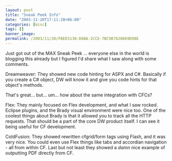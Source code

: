 ```yaml
---
layout: post
title: "Sneak Peek Info"
date: "2003-11-20T17:11:28+06:00"
categories: [misc]
tags: []
banner_image: 
permalink: /2003/11/20/FBEE5138-D6BA-2CCE-7BC907628069D98E
---
```


Just got out of the MAX Sneak Peek ... everyone else in the world is blogging this already but I figured I'd share what I saw along with some comments.

Dreamweaver: They showed new code hinting for ASPX and C#. Basically if you create a C# object, DW will know it and give you code hints for that object's methods. 

That's great... but... um... how about the same integration with CFCs?

Flex: They mainly focused on Flex development, and what I saw rocked. Eclipse plugins, and the Brady visual environment were nice too. One of the coolest things about Brady is that it allowed you to track all the HTTP requests. That should be a part of the core DW product itself. I can see it being useful for CF development.

ColdFusion: They showed rewritten cfgrid/form tags using Flash, and it was very nice. You could even use Flex things like tabs and accordian navigation - all from within CF. Last but not least they showed a <i>damn</i> nice example of outputting PDF directly from CF.